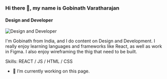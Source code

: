 ### Hi there 👋, my name is Gobinath Varatharajan
#### Design and Developer
![Design and Developer](https://arturssmirnovs.github.io/github-profile-readme-generator/images/banner.png)

I'm Gobinath from India, and I do content on Design and Development. I really enjoy learning languages and frameworks like React, as well as work in Figma. I also enjoy wireframing the thig that need to be built.

Skills: REACT / JS / HTML / CSS

- 🔭 I’m currently working on this page. 
